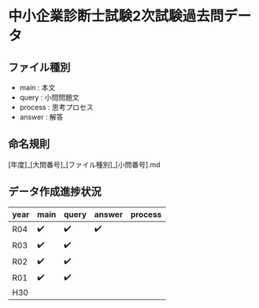 # 中小企業診断士試験2次試験過去問データ
## ファイル種別
- main : 本文
- query : 小問問題文
- process : 思考プロセス
- answer : 解答
## 命名規則
\[年度\]\_\[大問番号\]\_\[ファイル種別\]_\[小問番号\].md

## データ作成進捗状況
|year|main|query|answer|process|
|-|-|-|-|-|
|R04|✔️|✔️|✔️||
|R03|✔️|✔️||
|R02|✔️|✔️||
|R01|✔️|✔️||
|H30||||
